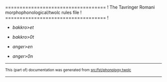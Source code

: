 =================================== !
The Tavringer Romani morphophonological/twolc rules file !
=================================== !

* *bakkro>et*
* *bakkro>0t*

* *anger>en*
* *anger>0n*

* * *

<small>This (part of) documentation was generated from [src/fst/phonology.twolc](https://github.com/giellalt/lang-rmu/blob/main/src/fst/phonology.twolc)</small>

---

